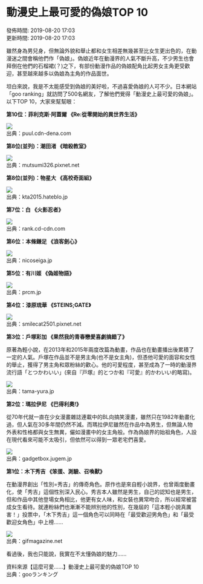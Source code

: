 # 動漫史上最可愛的偽娘TOP 10

發佈時間: 2019-08-20 17:03  
更新時間: 2019-08-20 17:03  

雖然身為男兒身，但無論外貌和舉止都和女生相差無幾甚至比女生更出色的，在動漫迷之間會稱他們作「偽娘」。偽娘近年在動漫界的人氣不斷升高，不少男生也會拜倒在他們的石榴裙(？)之下，有部份動漫作品的偽娘配角比起男女主角更受歡迎，甚至越來越多以偽娘為主角的作品面世。

坦白來說，我是不太能感受到偽娘的美好啦，不過喜愛偽娘的人可不少。日本網站「goo ranking」就訪問了500名網友，了解他們覺得「動漫史上最可愛的偽娘」。以下TOP 10，大家來幫幫眼：

**第10位：菲利克斯·阿蓋爾 《Re:從零開始的異世界生活》**

![](http://puul.cdn-dena.com/lists/24012/ClKBav6UgAIluOP.jpg/original?1471583032)  
出典：puul.cdn-dena.com

**第8位(並列)：潮田渚 《暗殺教室》**

![](https://obs.line-scdn.net/0hrhj_KC8WLUdXJgV6XNNSEG5wITZkQjhBOV5kJXB2ISJyF3YQO0BjPXcucHZmHmkZOFw1dXUmJHYuRmNCOxM)  
出典：mutsumi326.pixnet.net

**第8位(並列)：物星大 《高校奇面組》**

![](https://obs.line-scdn.net/0hGWgcr9RyGHhaGjBFUe9nL2NMFAlpfg1-NGIDTC0SFk52K0N-ZykHAnpJQh1relt6Z2BfTX4eQ0Bzel55ZX4)  
出典：kta2015.hateblo.jp

**第7位：白 《火影忍者》**

![](http://rank.cd-cdn.com/image/upload/w_690,h_600,c_limit,q_90/rankingshare-53a5a4b09cac11e4a5e506cfc7d1632be22ba3da351f51dee3.jpg)  
出典：rank.cd-cdn.com

**第6位：本條鎌足 《浪客劍心》**

![](https://obs.line-scdn.net/0h6WwqfwfkaXhKCEFFQfwWL3NeZQl5bHx-JHB0FmYAP0pnOTJ9IjknAmoLPht7MC8qJXIuTmsOZxtlP3l7I20)  
出典：nicoseiga.jp

**第5位：有川姬 《偽姬物語》**

![](https://obs.line-scdn.net/0hSEz6UfzgDGpHTyRXTLtzPX4ZABt0KxlsKTcQXmQfVFJjK1dsKChBEGdGVgp2dhtsKzVACjBJUQk4dxw4Kyw)  
出典：prcm.jp

**第4位：漆原琉華 《STEINS;GATE》**

![](https://obs.line-scdn.net/0h7_FQqKouaHB7KEBNcNwXJ0J-ZAFITH12FVAkH1opYUEGHjMlQBkgClt6M0NKS31yT1J0Hw4sMUVQHHpxRR0)  
出典：smilecat2501.pixnet.net

**第3位：戶塚彩加 《果然我的青春戀愛喜劇搞錯了》**

原著為輕小說，在2013年和2015年兩度改篇為動畫，作品也在動畫播出後累積了一定的人氣。戶塚在作品並不是男主角(也不是女主角)，但憑他可愛的面容和女性的舉止，獲得了男主角和眾粉絲的歡心。他的可愛程度，甚至成為了一時的動漫界流行語「とつかわいい」(來自『戸塚』的とつか和『可愛』的かわいい的略寫)。

![](http://tama-yura.jp/animetory/img/entries/0e06ca8e5cf369f2b308a58f48e4fdc7c233705a/546d7a51b0470/pc/5.jpg)  
出典：tama-yura.jp

**第2位：瑪拉伊尼 《巴得利奧!》**

從70年代就一直在少女漫畫雜誌連載中的BL向搞笑漫畫，雖然只在1982年動畫化過，但人氣在30多年間仍然不減。而瑪拉伊尼雖然在作品中為男生，但無論人物外表和性格都與女生無異，儼如漫畫中的女主角般。作為偽娘界的始祖角色，人設在現代看來可能不太吸引，但依然可以得到一眾老宅們喜愛。

![](http://img-cdn.jg.jugem.jp/558/449870/20070911_359839.jpg)  
出典：gadgetbox.jugem.jp

**第1位：木下秀吉 《笨蛋、測驗、召喚獸》**

在動漫界創出「性別=秀吉」的傳奇角色。原作也是來自輕小說界，也曾兩度動畫化，使「秀吉」這個性別深入民心。秀吉本人雖然是男生，自己的認知也是男生，但和作品中其他登場女角相比，他更有女人味，和女裝也異常吻合，所以經常被當成女生看待。就連粉絲們也漸漸不能辨別他的性別，在幾屆的「這本輕小說真厲害！」投票中，「木下秀吉」這一個角色可以同時在「最受歡迎男角色」和「最受歡迎女角色」中上榜……

![](https://obs.line-scdn.net/0hQ3EOxmjwDhx4NiYhc8VxS0FgAm1LUhsaFk5CeghjUHkGBlUaE1ZIZlg-VylJVUBJEEwUelQxUXtWURsaEFc)  
出典：gifmagazine.net

看過後，我也只能說，我實在不太懂偽娘的魅力……

資料來源【這麼可愛......】動漫史上最可愛的偽娘TOP 10  
出典：gooランキング